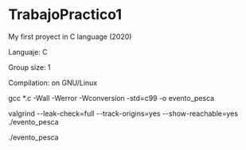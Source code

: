 # TrabajoPractico1
My first proyect in C language (2020)

Languaje: C

Group size: 1

Compilation: on GNU/Linux

gcc *.c -Wall -Werror -Wconversion -std=c99 -o evento_pesca

valgrind --leak-check=full --track-origins=yes --show-reachable=yes ./evento_pesca

./evento_pesca

